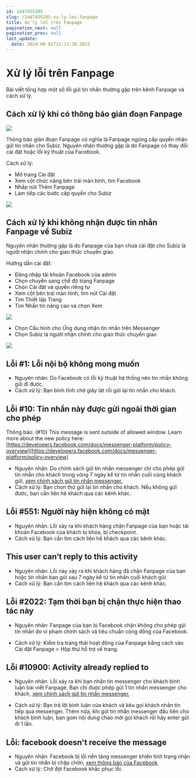 ```yaml
---
id: 1447455205
slug: /1447455205-xu-ly-loi-fanpage
title: Xử lý lỗi trên Fanpage
pagination_next: null
pagination_prev: null
last_update:
  date: 2024-08-01T12:11:38.262Z
---
```


# Xử lý lỗi trên Fanpage 




Bài viết tổng hợp một số lỗi gửi tin nhắn thường gặp trên kênh Fanpage và cách xử lý. 
## Cách xử lý khi có thông báo gián đoạn Fanpage





![](https://vcdn.subiz-cdn.com/file/46b49b2f5e2a828abfe56b3a73c62e9308f9e1a642678eb46436c5ada77c4605_acpxkgumifuoofoosble)




Thông báo gián đoạn Fanpage có nghĩa là Fanpage ngừng cấp quyền nhận gửi tin nhắn cho Subiz. Nguyên nhân thường gặp là do Fanpage có thay đổi cài đặt hoặc lỗi kỹ thuật của Facebook.



Cách xử lý:

- Mở trang Cài đặt
- Xem cột chức năng bên trái màn hình, tìm Facebook
- Nhấp nút Thêm Fanpage
- Làm tiếp các bước cấp quyền cho Subiz


![](https://vcdn.subiz-cdn.com/file/f6916900f2aa2741b3bf31f58978d32799268c11bf68b364634aae6b4ef9f862_acpxkgumifuoofoosble)







## Cách xử lý khi không nhận được tin nhắn Fanpage về Subiz


Nguyên nhân thường gặp là do Fanpage của bạn chưa cài đặt cho Subiz là người nhận chính cho giao thức chuyển giao.



Hướng dẫn cài đặt:

- Đăng nhập tài khoản Facebook của admin
- Chọn chuyển sang chế độ trang Fanpage
- Chọn Cài đặt và quyền riêng tư
- Xem cột bên trái màn hình, tìm nút Cài đặt
- Tìm Thiết lập Trang
- Tìm Nhắn tin nâng cao và chọn Xem


![](https://vcdn.subiz-cdn.com/file/2b953e4d6c646d49d2d92083b2e81b1cf383603052db19a0616931c3962752bc_acpxkgumifuoofoosble)


- Chọn Cấu hình cho Ứng dụng nhận tin nhắn trên Messenger
- Chọn Subiz là người nhận chính cho giao thức chuyển giao




![](https://vcdn.subiz-cdn.com/file/e86a0d4efec3c391d046eb88f7a214fba0098c7d3449bb6fb4d315f0f68a66db_acpxkgumifuoofoosble)

## Lỗi #1: Lỗi nội bộ không mong muốn




- Nguyên nhân: Do Facebook có lỗi kỹ thuật hệ thống nên tin nhắn không gửi đi được.
- Cách xử lý: Bạn bình tĩnh chờ giây lát rồi gửi lại tin nhắn cho khách.
## Lỗi #10: Tin nhắn này được gửi ngoài thời gian cho phép


Thông báo: (#10) This message is sent outside of allowed window. Learn more about the new policy here: [https://developers.facebook.com/docs/messenger-platform/policy-overview](https://developers.facebook.com/docs/messenger-platform/policy-overview)



- Nguyên nhân: Do chính sách gửi tin nhắn messenger chỉ cho phép gửi tin nhắn cho khách trong vòng 7 ngày kể từ tin nhắn cuối cùng khách gửi, [xem chính sách gửi tin nhắn messenger.](https://developers.facebook.com/docs/messenger-platform/policy/policy-overview/)
- Cách xử lý: Bạn chọn thử gửi lại tin nhắn cho khách. Nếu không gửi được, bạn cần liên hệ khách qua các kênh khác.
## Lỗi #551: Người này hiện không có mặt 


- Nguyên nhân: Lỗi xảy ra khi khách hàng chặn Fanpage của bạn hoặc tài khoản Facebook của khách bị khóa, bị checkpoint.
- Cách xử lý: Bạn cần tìm cách liên hệ khách qua các kênh khác.
## This user can’t reply to this activity 




- Nguyên nhân: Lỗi này xảy ra khi khách hàng đã chặn Fanpage của bạn hoặc tin nhắn bạn gửi sau 7 ngày kể từ tin nhắn cuối khách gửi.
- Cách xử lý: Bạn cần tìm cách liên hệ khách qua các kênh khác.
## Lỗi #2022: Tạm thời bạn bị chặn thực hiện thao tác này




- Nguyên nhân: Fanpage của bạn bị Facebook chặn không cho phép gửi tin nhắn do vi phạm chính sách và tiêu chuẩn cộng đồng của Facebook.



- Cách xử lý: Kiểm tra trạng thái hoạt động của Fanpage bằng cách vào Cài đặt Fanpage > Hộp thư hỗ trợ về trang.
## Lỗi #10900: Activity already replied to


- Nguyên nhân: Lỗi xảy ra khi bạn nhắn tin messenger cho khách bình luận bài viết Fanpage. Bạn chỉ được phép gửi 1 tin nhắn messenger cho khách, [xem chính sách gửi tin nhắn messenger.](https://developers.facebook.com/docs/messenger-platform/policy/policy-overview/)



- Cách xử lý: Bạn trả lời bình luận của khách và kêu gọi khách nhắn tin tiếp qua messenger. Thêm nữa, khi gửi tin nhắn messenger đầu tiên cho khách bình luận, bạn gom nội dung chào mời gọi khách rồi hãy enter gửi đi 1 lần.


## Lỗi: facebook doesn't receive the message


- Nguyên nhân: Facebook bị lỗi nền tảng messenger khiến tình trạng nhận và gửi tin nhắn bị chập chờn, [xem thông báo của Facebook](https://metastatus.com/messenger).
- Cách xử lý: Chờ đợi Facebook khắc phục lỗi.